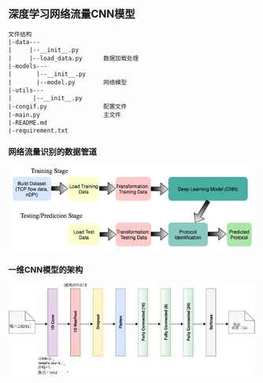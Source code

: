 ## 深度学习网络流量CNN模型

~~~
文件结构
|-data---
|     |--__init__.py
|     |--load_data.py      数据加载处理
|-models---
|       |--__init__.py
|       |--model.py        网络模型
|-utils---
|      |--__init__.py
|-congif.py                配置文件
|-main.py                  主文件
|-README.md
|-requirement.txt
~~~

### 网络流量识别的数据管道



![pipeline](https://raw.githubusercontent.com/eric0207/network-traffic/main/images/pipeline.png)

### 一维CNN模型的架构



![net](https://raw.githubusercontent.com/eric0207/network-traffic/main/images/net.png)